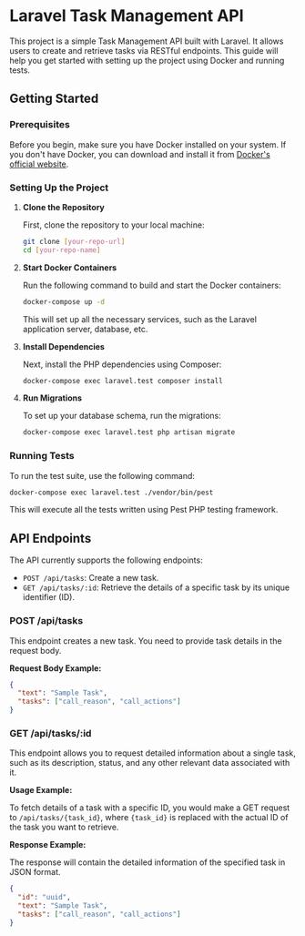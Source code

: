 # Laravel Task Management API

This project is a simple Task Management API built with Laravel. It allows users to create and retrieve tasks via RESTful endpoints. This guide will help you get started with setting up the project using Docker and running tests.

## Getting Started

### Prerequisites

Before you begin, make sure you have Docker installed on your system. If you don't have Docker, you can download and install it from [Docker's official website](https://www.docker.com/products/docker-desktop).

### Setting Up the Project

1. **Clone the Repository**

   First, clone the repository to your local machine:

   ```bash
   git clone [your-repo-url]
   cd [your-repo-name]
   ```

2. **Start Docker Containers**

   Run the following command to build and start the Docker containers:

   ```bash
   docker-compose up -d
   ```

   This will set up all the necessary services, such as the Laravel application server, database, etc.

3. **Install Dependencies**

   Next, install the PHP dependencies using Composer:

   ```bash
   docker-compose exec laravel.test composer install
   ```


4. **Run Migrations**

   To set up your database schema, run the migrations:

   ```bash
   docker-compose exec laravel.test php artisan migrate
   ```

### Running Tests

To run the test suite, use the following command:

```bash
docker-compose exec laravel.test ./vendor/bin/pest
```

This will execute all the tests written using Pest PHP testing framework.

## API Endpoints

The API currently supports the following endpoints:

- `POST /api/tasks`: Create a new task.
- `GET /api/tasks/:id`: Retrieve the details of a specific task by its unique identifier (ID). 

### POST /api/tasks

This endpoint creates a new task. You need to provide task details in the request body.

**Request Body Example:**

```json
{
  "text": "Sample Task",
  "tasks": ["call_reason", "call_actions"]
}
```

### GET /api/tasks/:id

This endpoint allows you to request detailed information about a single task, such as its description, status, and any other relevant data associated with it.

**Usage Example:**

To fetch details of a task with a specific ID, you would make a GET request to `/api/tasks/{task_id}`, where `{task_id}` is replaced with the actual ID of the task you want to retrieve.

**Response Example:**

The response will contain the detailed information of the specified task in JSON format.

```json
{
  "id": "uuid",
  "text": "Sample Task",
  "tasks": ["call_reason", "call_actions"]
}
```

